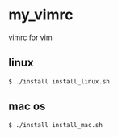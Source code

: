 # my_vimrc
vimrc for vim

## linux

```shell
$ ./install install_linux.sh
```

## mac os

```shell
$ ./install install_mac.sh
```
